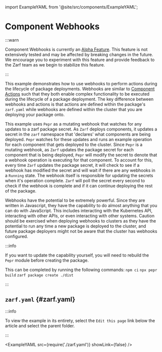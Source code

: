 import ExampleYAML from '@site/src/components/ExampleYAML';

# Component Webhooks

:::warn

Component Webhooks is currently an [Alpha Feature](../../docs/9-roadmap.md#alpha). This feature is not extensively tested and may be affected by breaking changes in the future. We encourage you to experiment with this feature and provide feedback to the Zarf team as we begin to stabilize this feature.

:::

This example demonstrates how to use webhooks to perform actions during the lifecycle of package deployments. Webhooks are similar to [Component Actions](../../docs/3-create-a-zarf-package/7-component-actions.md) such that they both enable complex functionality to be executed during the lifecycle of a package deployment. The key difference between webhooks and actions is that actions are defined within the package's `zarf.yaml` while webhooks are defined within the cluster that you are deploying your package onto.

This example uses `Pepr` as a mutating webhook that watches for any updates to a zarf package secret. As `Zarf` deploys components, it updates a secret in the `zarf` namespace that 'declares' what components are being deployed. `Pepr` watches for these updates and runs an example operation for each component that gets deployed to the cluster. Since `Pepr` is a mutating webhook, as `Zarf` updates the package secret for each component that is being deployed, `Pepr` will modify the secret to denote that a webhook operation is executing for that component. To account for this, every time `Zarf` updates the package secret, it will check to see if a webhook has modified the secret and will wait if there are any webhooks in a `Running` state. The webhook itself is responsible for updating the secrets when it's operation complete. `Zarf` will poll the secret every second to check if the webhook is complete and if it can continue deploying the rest of the package.


Webhooks have the potential to be extremely powerful. Since they are written in Javascript, they have the capability to do almost anything that you can do with JavaScript. This includes interacting with the Kubernetes API, interacting with other APIs, or even interacting with other systems. Caution should be exercised when deploying webhooks to clusters as they have the potential to run any time a new package is deployed to the cluster, and future package deployers might not be aware that the cluster has webhooks configured.


:::info

If you want to update the capability yourself, you will need to rebuild the `Pepr` module before creating the package.

This can be completed by running the following commands:
`npm ci`
`npx pepr build`
`zarf package create ./dist`

:::


## `zarf.yaml` {#zarf.yaml}

:::info

To view the example in its entirety, select the `Edit this page` link below the article and select the parent folder.

:::

<ExampleYAML src={require('./zarf.yaml')} showLink={false} />
